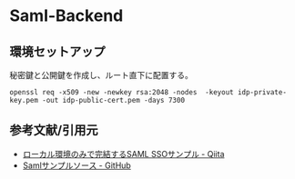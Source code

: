 # Saml-Backend

## 環境セットアップ
秘密鍵と公開鍵を作成し、ルート直下に配置する。
```
openssl req -x509 -new -newkey rsa:2048 -nodes  -keyout idp-private-key.pem -out idp-public-cert.pem -days 7300
```

## 参考文献/引用元
- [ローカル環境のみで完結するSAML SSOサンプル - Qiita](https://qiita.com/murasuke/items/9bf5ca8083d1da3dd66f)
- [Samlサンプルソース - GitHub](https://github.com/murasuke/simple-saml-auth)